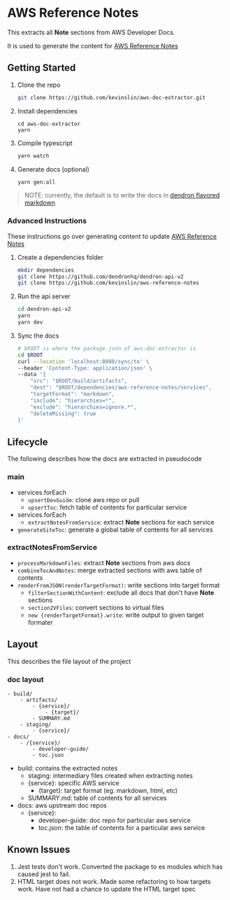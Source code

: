 # AWS Reference Notes

This extracts all **Note** sections from AWS Developer Docs. 

It is used to generate the content for [AWS Reference Notes](https://awsnotes.dendron.so/about/readme)


## Getting Started

1. Clone the repo
    ```sh
    git clone https://github.com/kevinslin/aws-doc-extractor.git
    ```
2. Install dependencies
    ```
    cd aws-doc-extractor
    yarn 
    ```
3. Compile typescript
    ```sh
    yarn watch
    ```

4. Generate docs (optional)
    ```sh
    yarn gen:all
    ```

> NOTE: currently, the default is to write the docs in [dendron flavored markdown](https://wiki.dendron.so/)

### Advanced Instructions

These instructions go over generating content to update [AWS Reference Notes](https://awsnotes.dendron.so/about/readme)

1. Create a dependencies folder
    ```sh
    mkdir dependencies
    git clone https://github.com/dendronhq/dendron-api-v2
    git clone https://github.com/kevinslin/aws-reference-notes
    ```
1. Run the api server
    ```sh
    cd dendron-api-v2
    yarn
    yarn dev
    ```
1. Sync the docs
    ```sh
    # $ROOT is where the package.json of aws-doc-extractor is
    cd $ROOT
    curl --location 'localhost:8080/sync/to' \
    --header 'Content-Type: application/json' \
    --data '{
        "src": "$ROOT/build/artifacts",
        "dest": "$ROOT/dependencies/aws-reference-notes/services",
        "targetFormat": "markdown",
        "include": "hierarchies=*",
        "exclude": "hierarchies=ignore.*",
        "deleteMissing": true
    }'
    ```

## Lifecycle

The following describes how the docs are extracted in pseudocode

### main
- services.forEach
    - `upsertDevGuide`: clone aws repo or pull
    - `upsertToc`: fetch table of contents for particular service
- services.forEach
    - `extractNotesFromService`: extract **Note** sections for each service
- `generateSiteToc`: generate a global table of contents for all services

### extractNotesFromService
- `processMarkdownFiles`: extract **Note** sections from aws docs
- `combineTocAndNotes`: merge extracted sections with aws table of contents
- `renderFromJSON(renderTargetFormat)`: write sections into target format
    - `filterSectionWithContent`: exclude all docs that don't have **Note** sections
    - `section2VFiles`: convert sections to virtual files 
    - `new {renderTargetFormat}.write`: write output to given target formater

## Layout

This describes the file layout of the project

### doc layout

```
- build/
    - artifacts/
        - {service}/
            - {target}/
        - SUMMARY.md
    - staging/
        - {service}/
- docs/
    - /{service}/
        - developer-guide/
        - toc.json
```

- build: contains the extracted notes
    - staging: intermediary files created when extracting notes
    - {service}: specific AWS service
        - {target}: target format (eg. markdown, html, etc)
    - SUMMARY.md: table of contents for all services
- docs: aws upstream doc repos
    - {service}:
        - developer-guide: doc repo for particular aws service
        - toc.json: the table of contents for a particular aws service

## Known Issues

1. Jest tests don't work. Converted the package to es modules which has caused jest to fail. 
2. HTML target does not work. Made some refactoring to how targets work. Have not had a chance to update the HTML target spec

